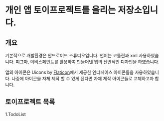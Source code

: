 # 개인 앱 토이프로젝트를 올리는 저장소입니다.

## 개요
기본적으로 개발환경은 안드로이드 스튜디오입니다. 언어는 코틀린과 xml 사용하였습니다. 피그마, 이비스페인트를 활용하여 만들어낸 앱의 전반적인 디자인을 하였습니다.

앱의 아이콘은 Uicons by <a href="https://www.flaticon.com/uicons">Flaticon</a>에서 제공한 인터페이스 아이콘들을 사용하였습니다. 나중에 아이콘을 자체 제작 할 수 있게 된다면 자체 제작 아이콘들로 교체하고자 합니다.

## 토이프로젝트 목록
1.TodoList
